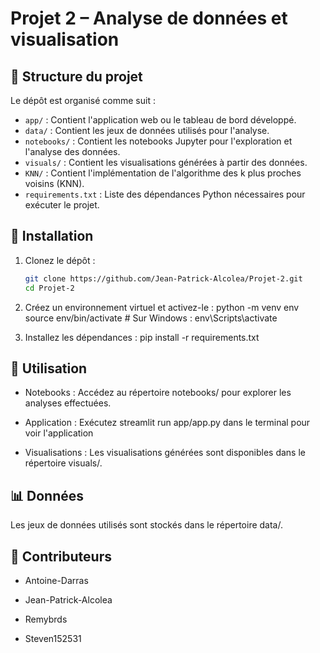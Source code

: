 # Projet 2 – Analyse de données et visualisation

## 📁 Structure du projet

Le dépôt est organisé comme suit :

- `app/` : Contient l'application web ou le tableau de bord développé.
- `data/` : Contient les jeux de données utilisés pour l'analyse.
- `notebooks/` : Contient les notebooks Jupyter pour l'exploration et l'analyse des données.
- `visuals/` : Contient les visualisations générées à partir des données.
- `KNN/` : Contient l'implémentation de l'algorithme des k plus proches voisins (KNN).
- `requirements.txt` : Liste des dépendances Python nécessaires pour exécuter le projet.

## 🚀 Installation

1. Clonez le dépôt :

   ```bash
   git clone https://github.com/Jean-Patrick-Alcolea/Projet-2.git
   cd Projet-2

2. Créez un environnement virtuel et activez-le :
   python -m venv env
   source env/bin/activate  # Sur Windows : env\Scripts\activate
   
3. Installez les dépendances :
   pip install -r requirements.txt

## 🧪 Utilisation

- Notebooks : Accédez au répertoire notebooks/ pour explorer les analyses effectuées.

- Application : Exécutez streamlit run app/app.py dans le terminal pour voir l'application

- Visualisations : Les visualisations générées sont disponibles dans le répertoire visuals/.

## 📊 Données

Les jeux de données utilisés sont stockés dans le répertoire data/.

## 🤝 Contributeurs

- Antoine-Darras

- Jean-Patrick-Alcolea

- Remybrds

- Steven152531
